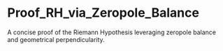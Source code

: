 # Proof_RH_via_Zeropole_Balance
A concise proof of the Riemann Hypothesis leveraging zeropole balance and geometrical perpendicularity.

